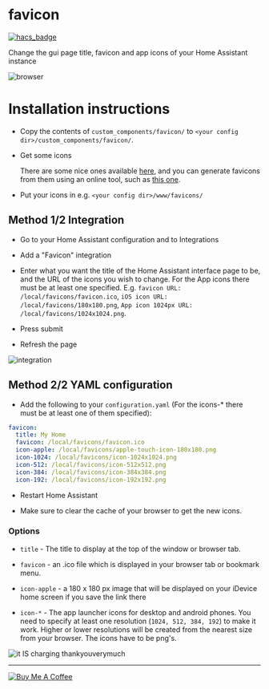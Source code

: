 favicon
=======

[![hacs_badge](https://img.shields.io/badge/HACS-Default-orange.svg)](https://github.com/custom-components/hacs)

Change the gui page title, favicon and app icons of your Home Assistant instance

![browser](https://user-images.githubusercontent.com/1299821/62975860-ad283a80-be1b-11e9-836a-d58a1732fb21.png)

# Installation instructions

- Copy the contents of `custom_components/favicon/` to `<your config dir>/custom_components/favicon/`.

- Get some icons

  There are some nice ones available [here](https://github.com/home-assistant/home-assistant-assets/tree/master/Alternates), and you can generate favicons from them using an online tool, such as [this one](https://realfavicongenerator.net/).

- Put your icons in e.g. `<your config dir>/www/favicons/`

## Method 1/2 Integration

- Go to your Home Assistant configuration and to Integrations

- Add a "Favicon" integration

- Enter what you want the title of the Home Assistant interface page to be, and the URL of the icons you wish to change. For the App icons there must be at least one specified. E.g. `favicon URL: /local/favicons/favicon.ico`, `iOS icon URL: /local/favicons/180x180.png`, `App icon 1024px URL: /local/favicons/1024x1024.png`.

- Press submit

- Refresh the page

![integration](https://user-images.githubusercontent.com/1299821/63462280-d91a7000-c45a-11e9-97af-52f0335cad66.gif)

## Method 2/2 YAML configuration

- Add the following to your `configuration.yaml` (For the icons-* there must be at least one of them specified):

```yaml
favicon:
  title: My Home
  favicon: /local/favicons/favicon.ico
  icon-apple: /local/favicons/apple-touch-icon-180x180.png
  icon-1024: /local/favicons/icon-1024x1024.png
  icon-512: /local/favicons/icon-512x512.png
  icon-384: /local/favicons/icon-384x384.png
  icon-192: /local/favicons/icon-192x192.png
```

- Restart Home Assistant

- Make sure to clear the cache of your browser to get the new icons.

### Options

- `title` - The title to display at the top of the window or browser tab.

- `favicon` - an .ico file which is displayed in your browser tab or bookmark menu.

- `icon-apple` - a 180 x 180 px image that will be displayed on your iDevice home screen if you save the link there

- `icon-*` - The app launcher icons for desktop and android phones. You need to specify at least one resolution (`1024, 512, 384, 192`) to make it work. Higher or lower resolutions will be created from the nearest size from your browser. The icons have to be png's.


![it IS charging thankyouverymuch](https://user-images.githubusercontent.com/1299821/62975899-c29d6480-be1b-11e9-9b6b-9d160ef8b439.jpg)

---
<a href="https://www.buymeacoffee.com/uqD6KHCdJ" target="_blank"><img src="https://www.buymeacoffee.com/assets/img/custom_images/white_img.png" alt="Buy Me A Coffee" style="height: auto !important;width: auto !important;" ></a>
